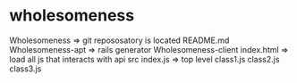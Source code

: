 # wholesomeness

Wholesomeness => git repososatory is located
    README.md
    Wholesomeness-apt => rails generator
    Wholesomeness-client
        index.html => load all js that interacts with api
        src
            index.js => top level
            class1.js
            class2.js
            class3.js
